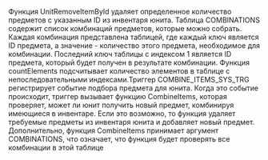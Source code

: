 Функция UnitRemoveItemById удаляет определенное количество предметов с указанным ID из инвентаря юнита. Таблица COMBINATIONS содержит список комбинаций предметов, которые можно собрать. Каждая комбинация представлена таблицей, где каждый ключ является ID предмета, а значение - количество этого предмета, необходимое для комбинации. Последний ключ таблицы с индексом 1 является ID предмета, который будет получен в результате комбинации. 
Функция countElements подсчитывает количество элементов в таблице с непоследовательными индексами.Триггер COMBINE_ITEMS_SYS_TRG регистрирует событие подбора предмета для юнита. Когда это событие происходит, триггер вызывает функцию CombineItems, которая проверяет, может ли юнит получить новый предмет, комбинируя имеющиеся в инвентаре. Если это возможно, то функция удаляет требуемые предметы из инвентаря юнита и добавляет новый предмет.
Дополнительно, функция CombineItems принимает аргумент COMBINATIONS, что означает, что функция будет проверять все комбинации в этой таблице
